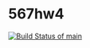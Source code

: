 # 567hw4
[![Build Status of main](https://app.travis-ci.com/leopapadopoulos6/567hw4.svg?branch=main)](https://app.travis-ci.com/leopapadopoulos6/567hw4)
